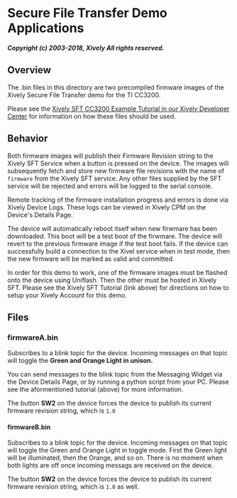 # Secure File Transfer Demo Applications

***Copyright (c) 2003-2018, Xively All rights reserved.***

## Overview

The .bin files in this directory are two precompiled firmware images of the Xively Secure File Transfer demo for the TI CC3200.  

Please see the [Xively SFT CC3200 Example Tutorial in our Xively Developer Center](https://developer.xively.com/v1.0/docs/ti-cc3200-sft-example) for information on how these files should be used.

## Behavior
Both firmware images will publish their Firmware Revision string to the Xively SFT Service when a button is pressed on the device.  The images will subsequently fetch and store new firmware file revisions with the name of `firmware` from the Xively SFT service.  Any other files supplied by the SFT service will be rejected and errors will be logged to the serial console.

Remote tracking of the firmware installation progress and errors is done via Xively Device Logs. These logs can be viewed in Xively CPM on the Device's Details Page.

The device will automatically reboot itself when new firwmare has been downloaded. This boot will be a test boot of the firwmare. The device will revert to the previous firmware image if the test boot fails.  If the device can successfully build a connection to the Xivel service when in test mode, then the new firmware will be marked as valid and committed.

In order for this demo to work, one of the firmware images must be flashed onto the device using Uniflash. Then the other must be hosted in Xively SFT.  Please see the Xively SFT Tutorial (link above) for directions on how to setup your Xively Account for this demo.

## Files

### firmwareA.bin
Subscribes to a blink topic for the device. Incoming messages on that topic will toggle the **Green and Orange Light in unison.** 

You can send messages to the blink topic from the Messaging Widget via the Device Details Page, or by running a python script from your PC.  Please see the aformentioned tutorial (above) for more information.

The button **SW2** on the device forces the device to publish its current firmware revision string, which is `1.0`

#### firmwareB.bin
Subscribes to a blink topic for the device. Incoming messages on that topic will toggle the Green and Orange Light in toggle mode. First the Green light will be illuminated, then the Orange, and so on. There is no moment when both lights are off once incoming messags are received on the device.

The button **SW2** on the device forces the device to publish its current firmware revision string, which is `1.0` as well.

